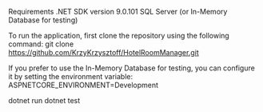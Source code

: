 Requirements
.NET SDK version 9.0.101
SQL Server (or In-Memory Database for testing)

To run the application, first clone the repository using the following command: git clone https://github.com/KrzyKrzysztoff/HotelRoomManager.git

If you prefer to use the In-Memory Database for testing, you can configure it by setting the environment variable: ASPNETCORE_ENVIRONMENT=Development

 dotnet run
 dotnet test
